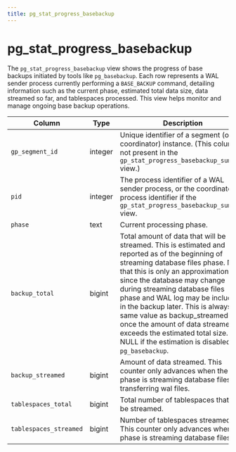 ```yaml
---
title: pg_stat_progress_basebackup
---
```


# pg_stat_progress_basebackup

The `pg_stat_progress_basebackup` view shows the progress of base backups initiated by tools like `pg_basebackup`. Each row represents a WAL sender process currently performing a `BASE_BACKUP` command, detailing information such as the current phase, estimated total data size, data streamed so far, and tablespaces processed. This view helps monitor and manage ongoing base backup operations. 

|Column|Type|Description|
|------|----|-----------|
|`gp_segment_id`|integer| Unique identifier of a segment (or coordinator) instance. (This column is not present in the `gp_stat_progress_basebackup_summary` view.)|
| `pid` | integer | The process identifier of a WAL sender process, or the coordinator process identifier if the `gp_stat_progress_basebackup_summary` view. |
| `phase` | text | Current processing phase.  |
| `backup_total` | bigint | Total amount of data that will be streamed. This is estimated and reported as of the beginning of streaming database files phase. Note that this is only an approximation since the database may change during streaming database files phase and WAL log may be included in the backup later. This is always the same value as backup_streamed once the amount of data streamed exceeds the estimated total size. NULL if the estimation is disabled in `pg_basebackup`. |
| `backup_streamed` | bigint | Amount of data streamed. This counter only advances when the phase is streaming database files or transferring wal files. |
| `tablespaces_total` | bigint | Total number of tablespaces that will be streamed. |
| `tablespaces_streamed` | bigint | Number of tablespaces streamed. This counter only advances when the phase is streaming database files. |
